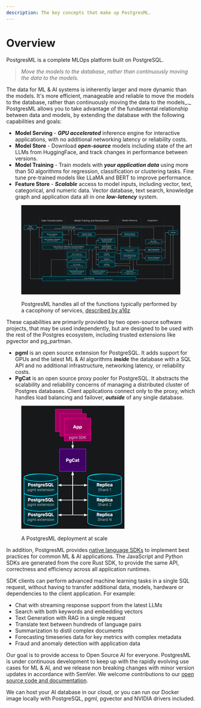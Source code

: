 ```yaml
---
description: The key concepts that make up PostgresML.
---
```


# Overview

PostgresML is a complete MLOps platform built on PostgreSQL.&#x20;

> _Move the models to the database_, _rather than continuously moving the data to the models._

The data for ML & AI systems is inherently larger and more dynamic than the models. It's more efficient, manageable and reliable to move the models to the database, rather than continuously moving the data to the models_._ PostgresML allows you to take advantage of the fundamental relationship between data and models, by extending the database with the following capabilities and goals:

* **Model Serving** - _**GPU accelerated**_ inference engine for interactive applications, with no additional networking latency or reliability costs.
* **Model Store** - Download _**open-source**_ models including state of the art LLMs from HuggingFace, and track changes in performance between versions.
* **Model Training** - Train models with _**your application data**_ using more than 50 algorithms for regression, classification or clustering tasks. Fine tune pre-trained models like LLaMA and BERT to improve performance.
* **Feature Store** - _**Scalable**_ access to model inputs, including vector, text, categorical, and numeric data. Vector database, text search, knowledge graph and application data all in one _**low-latency**_ system.&#x20;

<figure><img src=".gitbook/assets/ml_system.svg" alt="Machine Learning Infrastructure (2.0) by a16z"><figcaption><p>PostgresML handles all of the functions typically performed by a cacophony of services, <a href="https://a16z.com/emerging-architectures-for-modern-data-infrastructure/">described by a16z</a></p></figcaption></figure>

These capabilities are primarily provided by two open-source software projects, that may be used independently, but are designed to be used with the rest of the Postgres ecosystem, including trusted extensions like pgvector and pg\_partman.&#x20;

* **pgml** is an open source extension for PostgreSQL. It adds support for GPUs and the latest ML & AI algorithms _**inside**_ the database with a SQL API and no additional infrastructure, networking latency, or reliability costs.
* **PgCat** is an open source proxy pooler for PostgreSQL. It abstracts the scalability and reliability concerns of managing a distributed cluster of Postgres databases. Client applications connect only to the proxy, which handles load balancing and failover, _**outside**_ of any single database.

<figure><img src=".gitbook/assets/architecture.png" alt="PostgresML architectural diagram" width="275"><figcaption><p>A PostgresML deployment at scale</p></figcaption></figure>

In addition, PostgresML provides [native language SDKs](https://github.com/postgresml/postgresml/tree/master/pgml-sdks/pgml) to implement best practices for common ML & AI applications. The JavaScript and Python SDKs are generated from the core Rust SDK, to provide the same API, correctness and efficiency across all application runtimes.&#x20;

SDK clients can perform advanced machine learning tasks in a single SQL request, without having to transfer additional data, models, hardware or dependencies to the client application. For example:

* Chat with streaming response support from the latest LLMs
* Search with both keywords and embedding vectors
* Text Generation with RAG in a single request
* Translate text between hundreds of language pairs
* Summarization to distil complex documents
* Forecasting timeseries data for key metrics with complex metadata
* Fraud and anomaly detection with application data

Our goal is to provide access to Open Source AI for everyone. PostgresML is under continuous development to keep up with the rapidly evolving use cases for ML & AI, and we release non breaking changes with minor version updates in accordance with SemVer. We welcome contributions to our [open source code and documentation](https://github.com/postgresml).&#x20;

We can host your AI database in our cloud, or you can run our Docker image locally with PostgreSQL, pgml, pgvector and NVIDIA drivers included.
